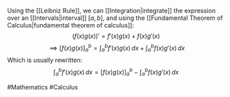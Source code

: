 Using the [[Leibniz Rule]], we can [[Integration|integrate]] the expression over an [[Intervals|interval]] $[a,b]$, and using the [[Fundamental Theorem of Calculus|fundamental theorem of calculus]]:
$$
(f(x)g(x))'=f'(x)g(x)+f(x)g'(x)
$$
$$
\implies [f(x)g(x)]^{b}_{a}=\int ^{b}_{a} f'(x)g(x) \, dx +\int ^{b}_{a} f(x)g'(x) \, dx 
$$
Which is usually rewritten:
$$
\int ^{b}_{a} f'(x)g(x) \, dx =[f(x)g(x)]_{a}^{b}-\int ^{b}_{a} f(x)g'(x) \, dx 
$$

#Mathematics #Calculus 